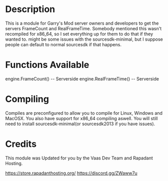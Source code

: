 # Description

  This is a module for Garry's Mod server owners and developers to get the servers FrameCount and RealFrameTime. Somebody mentioned this wasn't recompiled for x86_64, so I set everything up for them to do that if they wanted to. might be some issues with the sourcesdk-minimal, but I suppose people can default to normal sourcesdk if that happens.

# Functions Available

  engine.FrameCount() -- Serverside
  engine.RealFrameTime() -- Serverside


# Compiling

  Compiles are preconfigured to allow you to compile for Linux, Windows and MacOSX. You also have support for x86_64 compiling aswell. You will still need to install sourcesdk-minimal(or sourcesdk2013 if you have issues).


# Credits

  This module was Updated for you by the Vaas Dev Team and Rapadant Hosting.

https://store.rapadanthosting.org/
https://discord.gg/ZWaww7u
